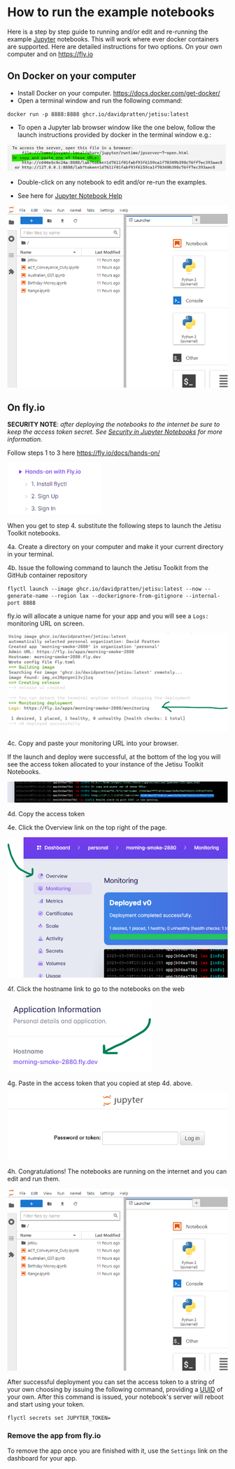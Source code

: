 # How to run the example notebooks
Here is a step by step guide to running and/or edit and re-running the example [Jupyter](https://jupyter.org/) notebooks.  This will work where ever docker containers are supported. Here are detailed instructions for two options.  On your own computer and on https://fly.io

## On Docker on your computer
- Install Docker on your computer. https://docs.docker.com/get-docker/
- Open a terminal window and run the following command:
```shell
docker run -p 8888:8888 ghcr.io/davidpratten/jetisu:latest
```
- To open a Jupyter lab browser window like the one below, follow the launch instructions provided by docker in the terminal window e.g.: 

<img src="launch_jupyter.png" width="500"/>

- Double-click on any notebook to edit and/or re-run the examples.

- See here for [Jupyter Notebook Help](https://jupyter-notebook.readthedocs.io/en/stable/notebook.html)

![img.png](jetisu_jupyter_lab.png)

## On fly.io

__SECURITY NOTE__: _after deploying the notebooks to the internet be sure to keep the access token secret. See [Security in Jupyter Notebooks](https://jupyter-server.readthedocs.io/en/latest/operators/security.html#security-in-notebook-documents) for more information._ 

Follow steps 1 to 3 here https://fly.io/docs/hands-on/ 

![Hands-on with Flyl.io](handsonwithflyio.png)

When you get to step 4. substitute the following steps to launch the Jetisu Toolkit notebooks.

4a. Create a directory on your computer and make it your current directory in your terminal.

4b. Issue the following command to launch the Jetisu Toolkit from the GitHub container repository 

```
flyctl launch --image ghcr.io/davidpratten/jetisu:latest --now --generate-name --region lax --dockerignore-from-gitignore --internal-port 8888
```
fly.io will allocate a unique name for your app and you will see a ```Logs:``` monitoring URL on screen.

![results of fly.io launch.png](results%20of%20fly.io%20launch.png)

4c. Copy and paste your monitoring URL into your browser.  

If the launch and deploy were successful, at the bottom of the log you will see the access token allocated to your instance of the Jetisu Toolkit Notebooks.

![access token.png](access%20token.png)

4d. Copy the access token

4e. Click the Overview link on the top right of the page.

![overview button.png](overview%20button.png)

4f. Click the hostname link to go to the notebooks on the web

![click on the host name.png](click%20on%20the%20host%20name.png)

4g. Paste in the access token that you copied at step 4d. above.

![enter the access token.png](enter%20the%20access%20token.png)

4h. Congratulations! The notebooks are running on the internet and you can edit and run them.

![img.png](jetisu_jupyter_lab.png)

After successful deployment you can set the access token to a string of your own choosing by issuing the following command, providing a [UUID](https://www.uuidgenerator.net/) of your own. After this command is issued, your notebook's server will reboot and start using your token.

```
flyctl secrets set JUPYTER_TOKEN=
```
### Remove the app from fly.io
To remove the app once you are finished with it, use the ```Settings``` link on the dashboard for your app.